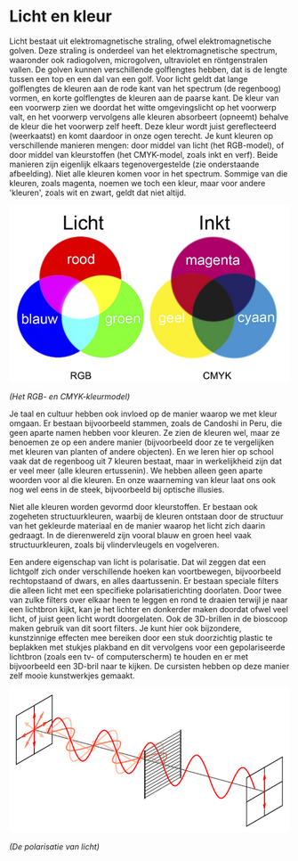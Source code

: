 # Licht en kleur
Licht bestaat uit elektromagnetische straling, ofwel elektromagnetische golven. Deze straling is onderdeel van het elektromagnetische spectrum, waaronder ook radiogolven, microgolven, ultraviolet en röntgenstralen vallen. De golven kunnen verschillende golflengtes hebben, dat is de lengte tussen een top en een dal van een golf. Voor licht geldt dat lange golflengtes de kleuren aan de rode kant van het spectrum (de regenboog) vormen, en korte golflengtes de kleuren aan de paarse kant. De kleur van een voorwerp zien we doordat het witte omgevingslicht op het voorwerp valt, en het voorwerp vervolgens alle kleuren absorbeert (opneemt) behalve de kleur die het voorwerp zelf heeft. Deze kleur wordt juist gereflecteerd (weerkaatst) en komt daardoor in onze ogen terecht. Je kunt kleuren op verschillende manieren mengen: door middel van licht (het RGB-model), of door middel van kleurstoffen (het CMYK-model, zoals inkt en verf). Beide manieren zijn eigenlijk elkaars tegenovergestelde (zie onderstaande afbeelding). Niet alle kleuren komen voor in het spectrum. Sommige van die kleuren, zoals magenta, noemen we toch een kleur, maar voor andere 'kleuren', zoals wit en zwart, geldt dat niet altijd.

![kleurmodellen](kleurmodellen.png)

*(Het RGB- en CMYK-kleurmodel)*

Je taal en cultuur hebben ook invloed op de manier waarop we met kleur omgaan. Er bestaan bijvoorbeeld stammen, zoals de Candoshi in Peru, die geen aparte namen hebben voor kleuren. Ze zien de kleuren wel, maar ze benoemen ze op een andere manier (bijvoorbeeld door ze te vergelijken met kleuren van planten of andere objecten). En we leren hier op school vaak dat de regenboog uit 7 kleuren bestaat, maar in werkelijkheid zijn dat er veel meer (alle kleuren ertussenin). We hebben alleen geen aparte woorden voor al die kleuren. En onze waarneming van kleur laat ons ook nog wel eens in de steek, bijvoorbeeld bij optische illusies.

Niet alle kleuren worden gevormd door kleurstoffen. Er bestaan ook zogeheten structuurkleuren, waarbij de kleuren ontstaan door de structuur van het gekleurde materiaal en de manier waarop het licht zich daarin gedraagt. In de dierenwereld zijn vooral blauw en groen heel vaak structuurkleuren, zoals bij vlindervleugels en vogelveren.

Een andere eigenschap van licht is polarisatie. Dat wil zeggen dat een lichtgolf zich onder verschillende hoeken kan voortbewegen, bijvoorbeeld rechtopstaand of dwars, en alles daartussenin. Er bestaan speciale filters die alleen licht met een specifieke polarisatierichting doorlaten. Door twee van zulke filters over elkaar heen te leggen en rond te draaien terwijl je naar een lichtbron kijkt, kan je het lichter en donkerder maken doordat ofwel veel licht, of juist geen licht wordt doorgelaten. Ook de 3D-brillen in de bioscoop maken gebruik van dit soort filters. Je kunt hier ook bijzondere, kunstzinnige effecten mee bereiken door een stuk doorzichtig plastic te beplakken met stukjes plakband en dit vervolgens voor een gepolariseerde lichtbron (zoals een tv- of computerscherm) te houden en er met bijvoorbeeld een 3D-bril naar te kijken. De cursisten hebben op deze manier zelf mooie kunstwerkjes gemaakt.

![polarisatie](polarisatie.png)

*(De polarisatie van licht)*
